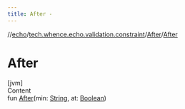 ```yaml
---
title: After -
---
```

//[echo](../../index.md)/[tech.whence.echo.validation.constraint](../index.md)/[After](index.md)/[After](-after.md)



# After  
[jvm]  
Content  
fun [After](-after.md)(min: [String](https://kotlinlang.org/api/latest/jvm/stdlib/kotlin/-string/index.html), at: [Boolean](https://kotlinlang.org/api/latest/jvm/stdlib/kotlin/-boolean/index.html))  



